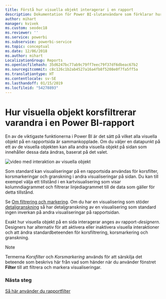 ```yaml
---
title: Förstå hur visuella objekt interagerar i en rapport
description: Dokumentation för Power BI-slutanvändare som förklarar hur visuella objekt interagerar på en rapportsida.
author: mihart
manager: kvivek
ms.custom: seodec18
ms.reviewer: ''
ms.service: powerbi
ms.subservice: powerbi-service
ms.topic: conceptual
ms.date: 12/06/2018
ms.author: mihart
LocalizationGroup: Reports
ms.openlocfilehash: 35d6247bc77ab9c79ff7eec79f37df6dbeac67b2
ms.sourcegitcommit: c8c126c1b2ab4527a16a4fb8f5208e0f7fa5ff5a
ms.translationtype: HT
ms.contentlocale: sv-SE
ms.lasthandoff: 01/15/2019
ms.locfileid: "54278893"
---
```

# <a name="how-visuals-cross-filter-each-other-in-a-power-bi-report"></a>Hur visuella objekt korsfiltrerar varandra i en Power BI-rapport
En av de viktigaste funktionerna i Power BI är det sätt på vilket alla visuella objekt på en rapportsida är sammankopplade. Om du väljer en datapunkt på ett av de visuella objekten kan alla andra visuella objekt på sidan som innehåller dessa data ändras, baserat på det valet. 

![video med interaktion av visuella objekt](media/end-user-interactions/interactions.gif)

Som standard kan visualiseringar på en rapportsida användas för korsfilter, korsmarkeringar och granskning i andra visualiseringar på sidan. Du kan till exempel välja ett tillstånd i en kartvisualisering som visar kolumndiagrammet och filtrerar linjediagrammet till de data som gäller för detta tillstånd.

Se [Om filtrering och markering](../power-bi-reports-filters-and-highlighting.md). Om du har en visualisering som stöder [detaljgranskning](../power-bi-visualization-drill-down.md) så har detaljgranskning av en visualisering som standard ingen inverkan på andra visualiseringar på rapportsidan. 

Exakt hur visuella objekt på en sida interagerar anges av rapport-*designern*. Designers har alternativ för att aktivera eller inaktivera visuella interaktioner och att ändra standardbeteenden för korsfiltrering, korsmarkering och granskning.
  
> [!NOTE]
> Termerna *Korsfilter* och *Korsmarkering* används för att särskilja det beteende som beskrivs här från vad som händer när du använder fönstret **Filter** till att filtrera och markera visualiseringar.  

### <a name="next-steps"></a>Nästa steg
[Så här använder du rapportfilter](../power-bi-how-to-report-filter.md)
